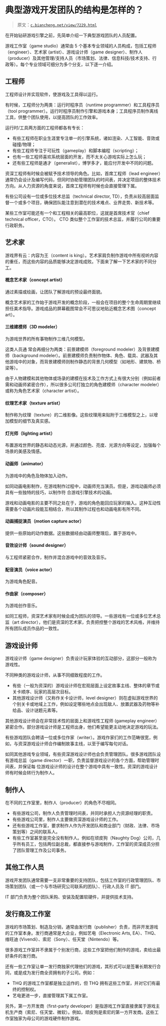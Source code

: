 # 典型游戏开发团队的结构是怎样的？

> 原文：[`c.biancheng.net/view/7229.html`](http://c.biancheng.net/view/7229.html)

在开始钻研游戏引擎之前，先简单介绍一下典型游戏团队的人员配置。

游戏工作室（game studio）通常由 5 个基本专业领域的人员构成，包括工程师（engineer）、艺术家 (artist）、游戏设计师（game designer）、制作人（producer）及其他管理/支持人员（市场策划、法律、信息科技/技术支持、行政等）。每个专业领域可细分为多个分支，以下逐一介绍。

## 工程师

工程师设计并实现软件，使游戏及工具得以运行。

有时候，工程师分为两类：运行时程序员（runtime programmer）和工具程序员（tool programmer）。运行时程序员制作引擎和游戏本身；工具程序员制作离线工具，供整个团队使用，以提高团队的工作效率。

运行时/工具两方面的工程师都各有专长：

*   有些工程师在职业生涯里专注单一的引擎系统，诸如渲染、人工智能、音效或碰撞/物理；
*   有些工程师专注于可玩性（gameplay）和脚本编程（scripting）；
*   也有一些工程师喜欢系统层面的开发，而不太关心游戏实际上怎么玩；
*   还有些工程师是通才（generalist），博学多才，能应付开发中不同的问题。

资深工程师有时候会被赋予技术领导的角色。比如，首席工程师（lead engineer）通常仍会设计及编写代码，但同时协助管理团队的时间表，并决定项目的整体技术方向。从人力资源的角度来说，首席工程师有时候也会直接管理下属。

有些公司设有一位或多位技术总监（technical director, TD），负责从较高层面监督一个或多个项目，确保团队能注意到潜在的技术难点、业界走势、新技术等。

某些工作室可能还有一个和工程相关的最高职位，这就是首席技术官（chief technical officer，CTO）。 CTO 类似整个工作室的技术总监，并履行公司的重要行政职务。

## 艺术家

游戏界有云：内容为王（content is king）。艺术家肩负制作游戏中所有视听内容的重任，而这些内容的品质能够决定游戏成败。下面来了解一下艺术家的不同分工。

#### 概念艺术家（concept artist）

通过素描或绘画，让团队了解游戏的预设最终面貌。

概念艺术家的工作始于游戏开发的概念阶段，一般会在项目的整个生命周期里继续担任美术指导。游戏成品的屏幕截图常会不可思议地贴近概念艺术图（concept art）。

#### 三维建模师（3D modeler）

为游戏世界的所有事物制作三维几何模型。

这类人员通 常会再细分为两类：前景建模师（foreground modeler）及背景建模师（background modeler）。前景建模师负责制作物体、角色、载具、武器及其他游戏中的对象，而背景建模师则制作静态的背景几何模型（如地形、建筑物、桥梁等）。

由于人物建模和其他物体或场录的建模在技术及工作方式上有很大分别（例如前者需和动画师紧密合作），所以很多公司打独立的角色建模师（character modeler）或称为角色艺术家（character artist）。

#### 纹理艺术家（texture artist）

制作称为纹理（texture）的二维影像。这些纹理用来贴附于三维模型之上，以增加模型的细节及真实感。

#### 灯光师（lighting artist）

布置游戏世界的静态和动态光源，并通过颜色、亮度、光源方向等设定，加强每个场景的美感及情感。

#### 动画师（animator）

为游戏中的角色及物体加入动作。

如同动画电影制作，在游戏制作过程中，动画师充当演员。但是，游戏动画师必须具有一些独特的技巧，以制作符 合游戏引擎技术的动画。

游戏和动画电影的主要不同之处在于，游戏的角色能回应玩家的输入。这种互动性需要各个动画片段能互相结合，所以其制作过程也和动画电影有所不同。

#### 动画捕捉演员（motion capture actor）

提供一些原始的动作数据。这些数据经由动画师整理后，置于游戏中。

#### 音效设计师（sound designer）

与工程师紧密合作，制作并混合游戏中的音效及音乐。

#### 配音演员（voice actor）

为游戏角色配音。

#### 作曲家（composer）

为游戏创作音乐。

如同工程师，资深艺术家有时候会成为团队的领导。一些游戏有一位或多位艺术总监（art director），他们是资深的艺术家，负责把控整个游戏的艺术风格，并维持所有团队成员作品的一致性。

## 游戏设计师

游戏设计师（game designer）负责设计玩家体验的互动部分，这部分一般称为游戏性。

不同种类的游戏设计师，从事不同细致程度的工作。

*   有些（一般为资深的）游戏设计师在宏观层面上设定故事主线、整体的章节或关卡顺序、玩家的高层次目标。
*   其他游戏设计师（又称作关卡设计师，level designer）则在虚拟游戏世界的个别关卡或地域上工作，例如设定哪些地点会出现敌人、放置武器及药物等补给品、设计谜题元素等。

其他游戏设计师会在非常技术性的层面上和游戏性工程师 (gameplay engineer）紧密合作。部分游戏设计师是工程师出身，他们希望能更主动地决定游戏的玩法。

有些游戏团队会聘请一位或多位作家（writer）。游戏作家们的工作范畴很宽，例如，与资深游戏设计师合作编制故事主线，以至于编写每句对话。

如同其他游戏专业领域，有些资深游戏设计师也会负责管理团队。很多游戏团队设有游戏总监（game director）一职，负贵监督游戏设计的各个方面，帮助管理时间表，并保证每 位游戏设计师的设计在整个游戏中具有一致性。资深的游戏设计师有时候会转行为制作人。

## 制作人

在不同的工作室里，制作人（producer）的角色不尽相同。

*   有些游戏公司，制作人负责管理时间表，并同时承担人力资源经理的职责。
*   有些游戏公司里，制作人主要做资深游戏设计师的工作。
*   还有些游戏工作室，要求制作人作为开发团队和商业部门（财政、法律、市场策划等）之间的联系人。
*   有些工作室甚至是完全没有制作人。例如在顽皮狗（Naughty Dog）公司，几乎所有员工，包括两位副总裁，都直接参与游戏制作，工作室的资深成员分担了团队管理工作及公司事务。

## 其他工作人员

游戏开发团队通常需要一支非常重要的支持团队，包括工作室的行政管理团队、市场策划团队（或一个与市场研究公司联系的团队）、行政人员及 IT 部门。

IT 部门负责为整个团队釆购、安装及配置软硬件，并提供技术支持。

## 发行商及工作室

游戏的市场策划、制造及分销，通常由发行商（publisher）负责，而非开发游戏的工作室本身。发行商通常是大企业，例如艺电（Electronic Arts, EA）、THQ、维旺迪 (Vivendi）、索尼（Sony）、任天堂（Nintendo）等。

很多游戏工作室并不隶属于个别发行商，这些工作室把他们制作的游戏，卖给出最好条件的发行商。

还有一些工作室让单一发行商独家代理他们的游戏，其形式可以是签署长期发行合同，或是成为发行商全资拥有的子公司。例如：

*   THQ 的游戏工作室都是独立运作的，但 THQ 拥有这些工作室，并对它们有最终的控制权。
*   艺电更进一步，直接管理其下属工作室。

另外，第一方开发商（first-party developer）是指游戏工作室直接隶属于游戏主机生产商（索尼、任天堂、微软）。例如，顽皮狗是索尼的第一方开发商。这些工作室独家为母公司的游戏硬件制作游戏。